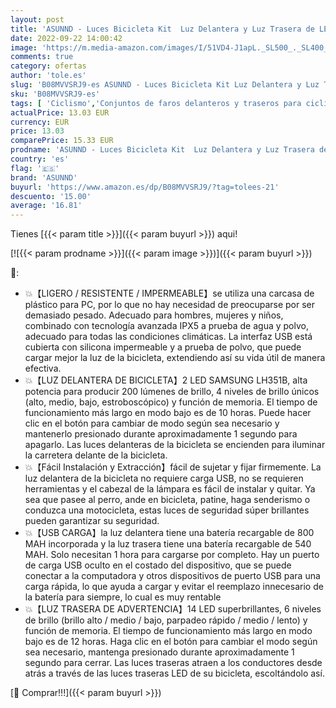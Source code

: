 ```yaml
---
layout: post
title: 'ASUNND - Luces Bicicleta Kit  Luz Delantera y Luz Trasera de LED Bicicleta  Luz Bicicleta Recargable USB  Disponible para Hombres y Mujeres Niños  Combinación de Luces de Bicicleta de Montaña a Prueba de Agua'
date: 2022-09-22 14:00:42
image: 'https://m.media-amazon.com/images/I/51VD4-J1apL._SL500_._SL400_.jpg'
comments: true
category: ofertas
author: 'tole.es'
slug: 'B08MVVSRJ9-es ASUNND - Luces Bicicleta Kit Luz Delantera y Luz Trasera...'
sku: 'B08MVVSRJ9-es'
tags: [ 'Ciclismo','Conjuntos de faros delanteros y traseros para ciclismo','Deportes y aire libre','Luces y reflectores de ciclismo','Ropa y equipo para deportes','asunnd','bicicleta','🇪🇸', ]
actualPrice: 13.03 EUR
currency: EUR
price: 13.03
comparePrice: 15.33 EUR
prodname: 'ASUNND - Luces Bicicleta Kit  Luz Delantera y Luz Trasera de LED Bicicleta  Luz Bicicleta Recargable USB  Disponible para Hombres y Mujeres Niños  Combinación de Luces de Bicicleta de Montaña a Prueba de Agua'
country: 'es'
flag: '🇪🇸'
brand: 'ASUNND'
buyurl: 'https://www.amazon.es/dp/B08MVVSRJ9/?tag=tolees-21'
descuento: '15.00'
average: '16.81'
---
```


Tienes [{{< param title >}}]({{< param buyurl >}}) aqui!

[![{{< param prodname >}}]({{< param image >}})]({{< param buyurl >}})

🔎:

- 💥【LIGERO / RESISTENTE / IMPERMEABLE】se utiliza una carcasa de plástico para PC, por lo que no hay necesidad de preocuparse por ser demasiado pesado. Adecuado para hombres, mujeres y niños, combinado con tecnología avanzada IPX5 a prueba de agua y polvo, adecuado para todas las condiciones climáticas. La interfaz USB está cubierta con silicona impermeable y a prueba de polvo, que puede cargar mejor la luz de la bicicleta, extendiendo así su vida útil de manera efectiva.
- 💥【LUZ DELANTERA DE BICICLETA】2 LED SAMSUNG LH351B, alta potencia para producir 200 lúmenes de brillo, 4 niveles de brillo únicos (alto, medio, bajo, estroboscópico) y función de memoria. El tiempo de funcionamiento más largo en modo bajo es de 10 horas. Puede hacer clic en el botón para cambiar de modo según sea necesario y mantenerlo presionado durante aproximadamente 1 segundo para apagarlo. Las luces delanteras de la bicicleta se encienden para iluminar la carretera delante de la bicicleta.
- 💥【Fácil Instalación y Extracción】fácil de sujetar y fijar firmemente. La luz delantera de la bicicleta no requiere carga USB, no se requieren herramientas y el cabezal de la lámpara es fácil de instalar y quitar. Ya sea que pasee al perro, ande en bicicleta, patine, haga senderismo o conduzca una motocicleta, estas luces de seguridad súper brillantes pueden garantizar su seguridad.
- 💥【USB CARGA】la luz delantera tiene una batería recargable de 800 MAH incorporada y la luz trasera tiene una batería recargable de 540 MAH. Solo necesitan 1 hora para cargarse por completo. Hay un puerto de carga USB oculto en el costado del dispositivo, que se puede conectar a la computadora y otros dispositivos de puerto USB para una carga rápida, lo que ayuda a cargar y evitar el reemplazo innecesario de la batería para siempre, lo cual es muy rentable
- 💥【LUZ TRASERA DE ADVERTENCIA】14 LED superbrillantes, 6 niveles de brillo (brillo alto / medio / bajo, parpadeo rápido / medio / lento) y función de memoria. El tiempo de funcionamiento más largo en modo bajo es de 12 horas. Haga clic en el botón para cambiar el modo según sea necesario, mantenga presionado durante aproximadamente 1 segundo para cerrar. Las luces traseras atraen a los conductores desde atrás a través de las luces traseras LED de su bicicleta, escoltándolo así.

[🛒 Comprar!!!]({{< param buyurl >}})
